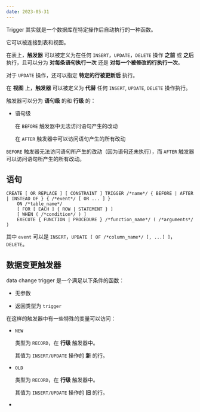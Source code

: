 ```yaml
---
date: 2023-05-31
---
```


Trigger 其实就是一个数据库在特定操作后自动执行的一种函数。

它可以被连接到表和视图。

在表上，**触发器** 可以被定义为在任何 `INSERT`，`UPDATE`，`DELETE` 操作 **之前** 或 **之后** 执行，且可以分为 **对每条语句执行一次** 还是 **对每一个被修改的行执行一次**。

对于 `UPDATE` 操作，还可以指定 **特定的行被更新后** 执行。



在 **视图** 上，**触发器** 可以被定义为 **代替** 任何 `INSERT`, `UPDATE`, `DELETE` 操作执行。

触发器可以分为 **语句级** 的和 **行级** 的：

- 语句级

  在 `BEFORE` 触发器中无法访问语句产生的改动

  在 `AFTER` 触发器中可以访问语句产生的所有改动

  

`BEFORE` 触发器无法访问语句所产生的改动（因为语句还未执行），而 `AFTER` 触发器可以访问语句所产生的所有改动。

## 语句

```postgresql
CREATE [ OR REPLACE ] [ CONSTRAINT ] TRIGGER /*name*/ { BEFORE | AFTER | INSTEAD OF } { /*event*/ [ OR ... ] }
    ON /*table_name*/
    [ FOR [ EACH ] { ROW | STATEMENT } ]
    [ WHEN ( /*condition*/ ) ]
    EXECUTE { FUNCTION | PROCEDURE } /*function_name*/ ( /*arguments*/ )
```

其中 `event` 可以是 `INSERT`，`UPDATE [ OF /*column_name*/ [, ...] ]`，`DELETE`。



## 数据变更触发器

data change trigger 是一个满足以下条件的函数：

- 无参数

- 返回类型为 `trigger`

在这样的触发器中有一些特殊的变量可以访问：

- `NEW`

  类型为 `RECORD`，在 **行级** 触发器中。

  其值为 `INSERT/UPDATE` 操作的 **新** 的行。

- `OLD`

  类型为 `RECORD`，在 **行级** 触发器中。

  其值为 `INSERT/UPDATE` 操作的 **旧** 的行。

- 
